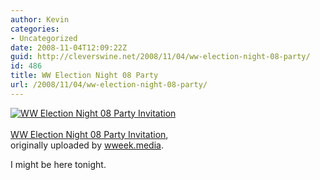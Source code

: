 ```yaml
---
author: Kevin
categories:
- Uncategorized
date: 2008-11-04T12:09:22Z
guid: http://cleverswine.net/2008/11/04/ww-election-night-08-party/
id: 486
title: WW Election Night 08 Party
url: /2008/11/04/ww-election-night-08-party/
---
```


<div class="flickr-frame">
  <a href="http://www.flickr.com/photos/31222852@N00/2979138968/" title="photo sharing"><img src="https://i0.wp.com/farm4.static.flickr.com/3171/2979138968_718b3eb447_t.jpg?w=840" class="flickr-photo" alt="WW Election Night 08 Party Invitation" data-recalc-dims="1" /></a><br /> <span class="flickr-caption"><br /> <a href="http://www.flickr.com/photos/31222852@N00/2979138968/">WW Election Night 08 Party Invitation</a>,<br /> originally uploaded by <a href="http://www.flickr.com/people/31222852@N00/">wweek.media</a>.<br /> </span>
</div>

I might be here tonight.
  
<br clear="all" />